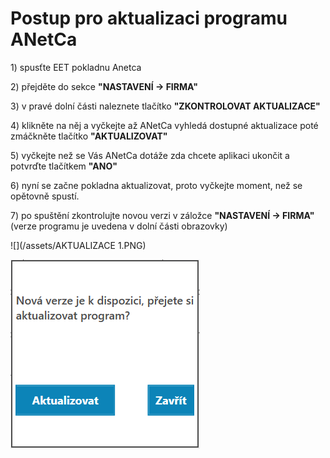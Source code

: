 # Postup pro aktualizaci programu ANetCa

1\) spusťte EET pokladnu Anetca

2\) přejděte do sekce **"NASTAVENÍ -&gt; FIRMA"**

3\) v pravé dolní části naleznete tlačítko **"ZKONTROLOVAT AKTUALIZACE"**

4\) klikněte na něj a vyčkejte až ANetCa vyhledá dostupné aktualizace poté zmáčkněte tlačítko **"AKTUALIZOVAT"**

5\) vyčkejte než se Vás ANetCa dotáže zda chcete aplikaci ukončit a potvrďte tlačítkem **"ANO"**

6\) nyní se začne pokladna aktualizovat, proto vyčkejte moment, než se opětovně spustí.

7\) po spuštění zkontrolujte novou verzi v záložce **"NASTAVENÍ -&gt; FIRMA"** \(verze programu je uvedena v dolní části obrazovky\)

![](/assets/AKTUALIZACE 1.PNG)

![](/assets/AKTUALIZACE.PNG)

